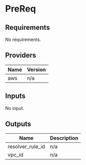 # PreReq


<!-- BEGIN TFDOCS -->
## Requirements

No requirements.

## Providers

| Name | Version |
|------|---------|
| aws | n/a |

## Inputs

No input.

## Outputs

| Name | Description |
|------|-------------|
| resolver\_rule\_id | n/a |
| vpc\_id | n/a |

<!-- END TFDOCS -->
